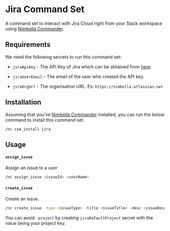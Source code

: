 # Jira Command Set

A command set to interact with Jira Cloud right from your Slack workspace using [Nimbella Commander](https://nimbella.com/product/commander).

## Requirements

We need the following secrets to run this command set:

- `jiraApiKey` - The API Key of Jira which can be obtained from [here](https://id.atlassian.com/manage-profile/security/api-tokens).

- `jiraUserEmail` - The email of the user who created the API key.

- `jiraOrgUrl` - The organisation URL. Ex: `https://nimbella.atlassian.net`

## Installation

Assuming that you've [Nimbella Commander](https://nimbella.com/product/commander) installed, you can run the below command to install this command set.

```
/nc csm_install jira
```

## Usage

#### `assign_issue`

Assign an issue to a user

```sh
/nc assign_issue <issueId> <userName>
```

#### `create_issue`

Create an issue.

```sh
/nc create_issue -type <issueType> -title <issueTitle> -desc <issueDescription> -project <jiraProjectKey>
```

You can avoid `-project` by creating `jiraDefaultProject` secret with the value being your project key.
